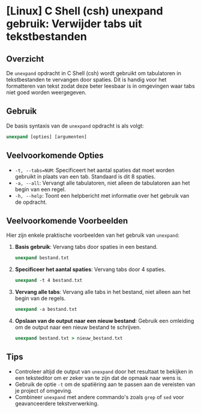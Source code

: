 # [Linux] C Shell (csh) unexpand gebruik: Verwijder tabs uit tekstbestanden

## Overzicht
De `unexpand` opdracht in C Shell (csh) wordt gebruikt om tabulatoren in tekstbestanden te vervangen door spaties. Dit is handig voor het formatteren van tekst zodat deze beter leesbaar is in omgevingen waar tabs niet goed worden weergegeven.

## Gebruik
De basis syntaxis van de `unexpand` opdracht is als volgt:

```csh
unexpand [opties] [argumenten]
```

## Veelvoorkomende Opties
- `-t, --tabs=NUM`: Specificeert het aantal spaties dat moet worden gebruikt in plaats van een tab. Standaard is dit 8 spaties.
- `-a, --all`: Vervangt alle tabulatoren, niet alleen de tabulatoren aan het begin van een regel.
- `-h, --help`: Toont een helpbericht met informatie over het gebruik van de opdracht.

## Veelvoorkomende Voorbeelden
Hier zijn enkele praktische voorbeelden van het gebruik van `unexpand`:

1. **Basis gebruik**: Vervang tabs door spaties in een bestand.
   ```csh
   unexpand bestand.txt
   ```

2. **Specificeer het aantal spaties**: Vervang tabs door 4 spaties.
   ```csh
   unexpand -t 4 bestand.txt
   ```

3. **Vervang alle tabs**: Vervang alle tabs in het bestand, niet alleen aan het begin van de regels.
   ```csh
   unexpand -a bestand.txt
   ```

4. **Opslaan van de output naar een nieuw bestand**: Gebruik een omleiding om de output naar een nieuw bestand te schrijven.
   ```csh
   unexpand bestand.txt > nieuw_bestand.txt
   ```

## Tips
- Controleer altijd de output van `unexpand` door het resultaat te bekijken in een teksteditor om er zeker van te zijn dat de opmaak naar wens is.
- Gebruik de optie `-t` om de spatiëring aan te passen aan de vereisten van je project of omgeving.
- Combineer `unexpand` met andere commando's zoals `grep` of `sed` voor geavanceerdere tekstverwerking.